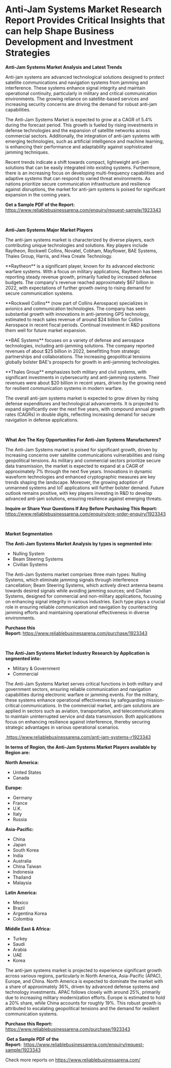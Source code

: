 <p><h1>Anti-Jam Systems Market Research Report Provides Critical Insights that can help Shape Business Development and Investment Strategies</h1></p><p><strong>Anti-Jam Systems Market Analysis and Latest Trends</strong></p>
<p><p>Anti-jam systems are advanced technological solutions designed to protect satellite communications and navigation systems from jamming and interference. These systems enhance signal integrity and maintain operational continuity, particularly in military and critical communication environments. The growing reliance on satellite-based services and increasing security concerns are driving the demand for robust anti-jam capabilities.</p><p>The Anti-Jam Systems Market is expected to grow at a CAGR of 5.4% during the forecast period. This growth is fueled by rising investments in defense technologies and the expansion of satellite networks across commercial sectors. Additionally, the integration of anti-jam systems with emerging technologies, such as artificial intelligence and machine learning, is enhancing their performance and adaptability against sophisticated jamming techniques.</p><p>Recent trends indicate a shift towards compact, lightweight anti-jam solutions that can be easily integrated into existing systems. Furthermore, there is an increasing focus on developing multi-frequency capabilities and adaptive systems that can respond to varied threat environments. As nations prioritize secure communication infrastructure and resilience against disruptions, the market for anti-jam systems is poised for significant expansion in the coming years.</p></p>
<p><strong>Get a Sample PDF of the Report:&nbsp;</strong> <a href="https://www.reliablebusinessarena.com/enquiry/request-sample/1923343?utm_campaign=3552&utm_medium=2&utm_source=Github&utm_content=ia&utm_term=28032025&utm_id=anti-jam-systems">https://www.reliablebusinessarena.com/enquiry/request-sample/1923343</a></p>
<p>&nbsp;</p>
<p><strong>Anti-Jam Systems Major Market Players</strong></p>
<p><p>The anti-jam systems market is characterized by diverse players, each contributing unique technologies and solutions. Key players include Raytheon, Rockwell Collins, Novatel, Cobham, Mayflower, BAE Systems, Thales Group, Harris, and Hwa Create Technology. </p><p>**Raytheon** is a significant player, known for its advanced electronic warfare systems. With a focus on military applications, Raytheon has been reporting steady revenue growth, primarily fueled by increased defense budgets. The company's revenue reached approximately $67 billion in 2022, with expectations of further growth owing to rising demand for secure communication systems.</p><p>**Rockwell Collins** (now part of Collins Aerospace) specializes in avionics and communication technologies. The company has seen substantial growth with innovations in anti-jamming GPS technology, estimated to reach sales revenue of around $24 billion for Collins Aerospace in recent fiscal periods. Continual investment in R&D positions them well for future market expansion.</p><p>**BAE Systems** focuses on a variety of defense and aerospace technologies, including anti-jamming solutions. The company reported revenues of about $25 billion in 2022, benefitting from strategic partnerships and collaborations. The increasing geopolitical tensions globally bolster BAE's prospects for growth in anti-jamming technologies.</p><p>**Thales Group** emphasizes both military and civil systems, with significant investments in cybersecurity and anti-jamming systems. Their revenues were about $20 billion in recent years, driven by the growing need for resilient communication systems in modern warfare.</p><p>The overall anti-jam systems market is expected to grow driven by rising defense expenditures and technological advancements. It is projected to expand significantly over the next five years, with compound annual growth rates (CAGRs) in double digits, reflecting increasing demand for secure navigation in defense applications.</p></p>
<p>&nbsp;</p>
<p><strong>What Are The Key Opportunities For Anti-Jam Systems Manufacturers?</strong></p>
<p><p>The Anti-Jam Systems market is poised for significant growth, driven by increasing concerns over satellite communications vulnerabilities and rising geopolitical tensions. As military and commercial sectors prioritize secure data transmission, the market is expected to expand at a CAGR of approximately 7% through the next five years. Innovations in dynamic waveform technologies and enhanced cryptographic measures are key trends shaping the landscape. Moreover, the growing adoption of unmanned systems and IoT applications will further bolster demand. Future outlook remains positive, with key players investing in R&D to develop advanced anti-jam solutions, ensuring resilience against emerging threats.</p></p>
<p><strong>Inquire or Share Your Questions If Any Before Purchasing This Report:</strong> <a href="https://www.reliablebusinessarena.com/enquiry/pre-order-enquiry/1923343?utm_campaign=3552&utm_medium=2&utm_source=Github&utm_content=ia&utm_term=28032025&utm_id=anti-jam-systems">https://www.reliablebusinessarena.com/enquiry/pre-order-enquiry/1923343</a></p>
<p>&nbsp;</p>
<p><strong>Market Segmentation</strong></p>
<p><strong>The Anti-Jam Systems Market Analysis by types is segmented into:</strong></p>
<p><ul><li>Nulling System</li><li>Beam Steering Systems</li><li>Civilian Systems</li></ul></p>
<p><p>The Anti-Jam Systems market comprises three main types: Nulling Systems, which eliminate jamming signals through interference cancellation; Beam Steering Systems, which actively direct antenna beams towards desired signals while avoiding jamming sources; and Civilian Systems, designed for commercial and non-military applications, focusing on enhancing signal integrity in various industries. Each type plays a crucial role in ensuring reliable communication and navigation by counteracting jamming efforts and maintaining operational effectiveness in diverse environments.</p></p>
<p><strong>Purchase this Report:&nbsp;</strong><a href="https://www.reliablebusinessarena.com/purchase/1923343?utm_campaign=3552&utm_medium=2&utm_source=Github&utm_content=ia&utm_term=28032025&utm_id=anti-jam-systems">https://www.reliablebusinessarena.com/purchase/1923343</a></p>
<p>&nbsp;</p>
<p><strong>The Anti-Jam Systems Market Industry Research by Application is segmented into:</strong></p>
<p><ul><li>Military & Government</li><li>Commercial</li></ul></p>
<p><p>The Anti-Jam Systems Market serves critical functions in both military and government sectors, ensuring reliable communication and navigation capabilities during electronic warfare or jamming events. For the military, these systems enhance operational effectiveness by safeguarding mission-critical communications. In the commercial market, anti-jam solutions are applied in sectors such as aviation, transportation, and telecommunications to maintain uninterrupted service and data transmission. Both applications focus on enhancing resilience against interference, thereby securing strategic advantages in various operational scenarios.</p></p>
<p><a href="https://www.reliablebusinessarena.com/anti-jam-systems-r1923343?utm_campaign=3552&utm_medium=2&utm_source=Github&utm_content=ia&utm_term=28032025&utm_id=anti-jam-systems">&nbsp;https://www.reliablebusinessarena.com/anti-jam-systems-r1923343</a></p>
<p><strong>In terms of Region, the Anti-Jam Systems Market Players available by Region are:</strong></p>
<p>
    <p> <strong> North America: </strong>
        <ul>
            <li>United States</li>
            <li>Canada</li>
        </ul>
        </p> 
    <p> <strong> Europe: </strong>
        <ul>
            <li>Germany</li>
            <li>France</li>
            <li>U.K.</li>
            <li>Italy</li>
            <li>Russia</li>
        </ul>
        </p> 
    <p> <strong> Asia-Pacific: </strong>
        <ul>
            <li>China</li>
            <li>Japan</li>
            <li>South Korea</li>
            <li>India</li>
            <li>Australia</li>
            <li>China Taiwan</li>
            <li>Indonesia</li>
            <li>Thailand</li>
            <li>Malaysia</li>
        </ul>
        </p> 
    <p> <strong> Latin America: </strong>
        <ul>
            <li>Mexico</li>
            <li>Brazil</li>
            <li>Argentina Korea</li>
            <li>Colombia</li>
        </ul>
        </p> 
    <p> <strong> Middle East & Africa: </strong>
        <ul>
            <li>Turkey</li>
            <li>Saudi</li>
            <li>Arabia</li>
            <li>UAE</li>
            <li>Korea</li>
        </ul>
    </p>
    </p>
<p><p>The anti-jam systems market is projected to experience significant growth across various regions, particularly in North America, Asia-Pacific (APAC), Europe, and China. North America is expected to dominate the market with a share of approximately 36%, driven by advanced defense systems and technology investments. APAC follows closely with around 25%, primarily due to increasing military modernization efforts. Europe is estimated to hold a 20% share, while China accounts for roughly 19%. This robust growth is attributed to escalating geopolitical tensions and the demand for resilient communication systems.</p></p>
<p><strong>Purchase this Report: </strong><a href="https://www.reliablebusinessarena.com/purchase/1923343?utm_campaign=3552&utm_medium=2&utm_source=Github&utm_content=ia&utm_term=28032025&utm_id=anti-jam-systems">https://www.reliablebusinessarena.com/purchase/1923343</a></p>
<p>&nbsp;<strong>Get a Sample PDF of the Report:&nbsp;&nbsp;</strong><a href="https://www.reliablebusinessarena.com/enquiry/request-sample/1923343?utm_campaign=3552&utm_medium=2&utm_source=Github&utm_content=ia&utm_term=28032025&utm_id=anti-jam-systems">https://www.reliablebusinessarena.com/enquiry/request-sample/1923343</a></p>
<p><strong></strong></p>
<p>Check more reports on <a href="https://www.reliablebusinessarena.com/?utm_campaign=3552&utm_medium=2&utm_source=Github&utm_content=ia&utm_term=28032025&utm_id=anti-jam-systems">https://www.reliablebusinessarena.com/</a></p>